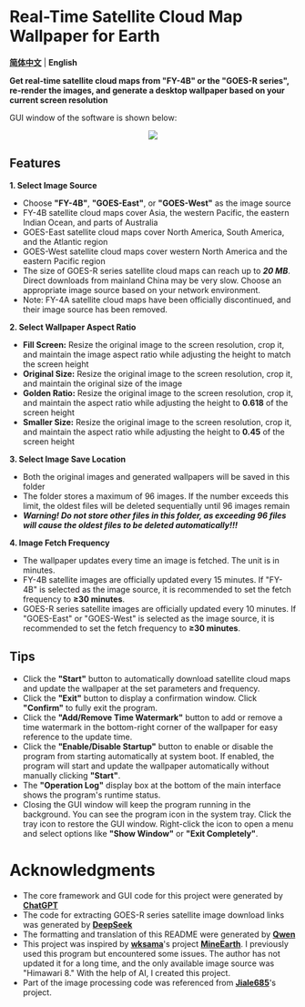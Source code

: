# Real-Time Satellite Cloud Map Wallpaper for Earth
[**简体中文**](README.md) | **English**

**Get real-time satellite cloud maps from "FY-4B" or the "GOES-R series", re-render the images, and generate a desktop wallpaper based on your current screen resolution**

GUI window of the software is shown below:

<div align=center><img src="https://github.com/user-attachments/assets/b3fcb15e-f7b3-4cf6-93bd-78399d1b0f67"></div>


## Features
**1. Select Image Source**
* Choose **"FY-4B"**, **"GOES-East"**, or **"GOES-West"** as the image source
* FY-4B satellite cloud maps cover Asia, the western Pacific, the eastern Indian Ocean, and parts of Australia
* GOES-East satellite cloud maps cover North America, South America, and the Atlantic region
* GOES-West satellite cloud maps cover western North America and the eastern Pacific region
* The size of GOES-R series satellite cloud maps can reach up to ***20 MB***. Direct downloads from mainland China may be very slow. Choose an appropriate image source based on your network environment.
* Note: FY-4A satellite cloud maps have been officially discontinued, and their image source has been removed.

**2. Select Wallpaper Aspect Ratio**
* **Fill Screen:** Resize the original image to the screen resolution, crop it, and maintain the image aspect ratio while adjusting the height to match the screen height
* **Original Size:** Resize the original image to the screen resolution, crop it, and maintain the original size of the image
* **Golden Ratio:** Resize the original image to the screen resolution, crop it, and maintain the aspect ratio while adjusting the height to **0.618** of the screen height
* **Smaller Size:** Resize the original image to the screen resolution, crop it, and maintain the aspect ratio while adjusting the height to **0.45** of the screen height

**3. Select Image Save Location**
* Both the original images and generated wallpapers will be saved in this folder
* The folder stores a maximum of 96 images. If the number exceeds this limit, the oldest files will be deleted sequentially until 96 images remain
* ***Warning! Do not store other files in this folder, as exceeding 96 files will cause the oldest files to be deleted automatically!!!***

**4. Image Fetch Frequency**
* The wallpaper updates every time an image is fetched. The unit is in minutes.
* FY-4B satellite images are officially updated every 15 minutes. If "FY-4B" is selected as the image source, it is recommended to set the fetch frequency to **≥30 minutes**.
* GOES-R series satellite images are officially updated every 10 minutes. If "GOES-East" or "GOES-West" is selected as the image source, it is recommended to set the fetch frequency to **≥30 minutes**.

## Tips
* Click the **"Start"** button to automatically download satellite cloud maps and update the wallpaper at the set parameters and frequency.
* Click the **"Exit"** button to display a confirmation window. Click **"Confirm"** to fully exit the program.
* Click the **"Add/Remove Time Watermark"** button to add or remove a time watermark in the bottom-right corner of the wallpaper for easy reference to the update time.
* Click the **"Enable/Disable Startup"** button to enable or disable the program from starting automatically at system boot. If enabled, the program will start and update the wallpaper automatically without manually clicking **"Start"**.
* The **"Operation Log"** display box at the bottom of the main interface shows the program's runtime status.
* Closing the GUI window will keep the program running in the background. You can see the program icon in the system tray. Click the tray icon to restore the GUI window. Right-click the icon to open a menu and select options like **"Show Window"** or **"Exit Completely"**.

# Acknowledgments
* The core framework and GUI code for this project were generated by [**ChatGPT**](https://chat.openai.com/chat)
* The code for extracting GOES-R series satellite image download links was generated by [**DeepSeek**](https://www.deepseek.com/)
* The formatting and translation of this README were generated by [**Qwen**](https://www.tongyi.com/qianwen/)
* This project was inspired by  [**wksama**](https://github.com/wksama)'s project [**MineEarth**](https://github.com/wenkechen/MineEarth). I previously used this program but encountered some issues. The author has not updated it for a long time, and the only available image source was "Himawari 8." With the help of AI, I created this project.
* Part of the image processing code was referenced from [**Jiale685**](https://blog.csdn.net/L141210113/article/details/102642277?spm=1001.2014.3001.5506)'s project.
